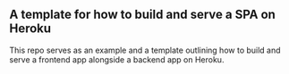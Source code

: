 ## A template for how to build and serve a SPA on Heroku

This repo serves as an example and a template outlining how
to build and serve a frontend app alongside a backend app
on Heroku.
